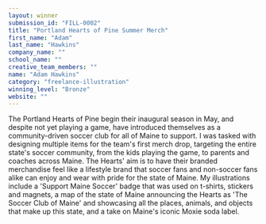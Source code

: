 ```yaml
---
layout: winner
submission_id: "FILL-0002"
title: "Portland Hearts of Pine Summer Merch"
first_name: "Adam"
last_name: "Hawkins"
company_name: ""
school_name: ""
creative_team_members: ""
name: "Adam Hawkins"
category: "freelance-illustration"
winning_level: "Bronze"
website: ""
---
```


The Portland Hearts of Pine begin their inaugural season in May, and despite not yet playing a game, have introduced themselves as a community-driven soccer club for all of Maine to support. I was tasked with designing multiple items for the team's first merch drop, targeting the entire state's soccer community, from the kids playing the game, to parents and coaches across Maine. The Hearts' aim is to have their branded merchandise feel like a lifestyle brand that soccer fans and non-soccer fans alike can enjoy and wear with pride for the state of Maine. My illustrations include a 'Support Maine Soccer' badge that was used on t-shirts, stickers and magnets, a map of the state of Maine announcing the Hearts as 'The Soccer Club of Maine' and showcasing all the places, animals, and objects that make up this state, and a take on Maine's iconic Moxie soda label.
